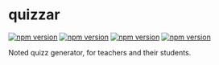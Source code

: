 # quizzar

[![npm version](https://badge.fury.io/js/electron.svg)](https://badge.fury.io/js/electron) [![npm version](https://badge.fury.io/js/vue.svg)](https://badge.fury.io/js/vue) [![npm version](https://badge.fury.io/js/sass.svg)](https://badge.fury.io/js/sass) [![npm version](https://badge.fury.io/js/vue-electron.svg)](https://badge.fury.io/js/vue-electron) 



Noted quizz generator, for teachers and their students.
